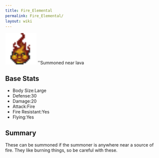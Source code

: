 ```yaml
---
title: Fire_Elemental
permalink: Fire_Elemental/
layout: wiki
---
```


<img src="fire_elemental.png" title="fig:fire_elemental.png" alt="fire_elemental.png" width="100" />
''Summoned near lava

Base Stats
----------

-   Body Size:Large
-   Defense:30
-   Damage:20
-   Attack:Fire
-   Fire Resistant:Yes
-   Flying:Yes

Summary
-------

These can be summoned if the summoner is anywhere near a source of fire.
They like burning things, so be careful with these.

